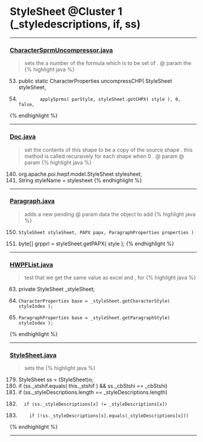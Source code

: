 # StyleSheet @Cluster 1 (_styledescriptions, if, ss)

***

### [CharacterSprmUncompressor.java](https://searchcode.com/codesearch/view/97384370/)
> sets the a number of the formula which is to be set of . @ param the 
{% highlight java %}
53. public static CharacterProperties uncompressCHP( StyleSheet styleSheet,
76.             applySprms( parStyle, styleSheet.getCHPX( style ), 0, false,
{% endhighlight %}

***

### [Doc.java](https://searchcode.com/codesearch/view/17642935/)
> set the contents of this shape to be a copy of the source shape . this method is called recursively for each shape when 0 . @ param @ param 
{% highlight java %}
140. org.apache.poi.hwpf.model.StyleSheet stylesheet,
148. String styleName = stylesheet
{% endhighlight %}

***

### [Paragraph.java](https://searchcode.com/codesearch/view/97384407/)
> adds a new pending @ param data the object to add 
{% highlight java %}
150.     StyleSheet styleSheet, PAPX papx, ParagraphProperties properties )
156. byte[] grpprl = styleSheet.getPAPX( style );
{% endhighlight %}

***

### [HWPFList.java](https://searchcode.com/codesearch/view/97384433/)
> test that we get the same value as excel and , for 
{% highlight java %}
63. private StyleSheet _styleSheet;
219.     CharacterProperties base = _styleSheet.getCharacterStyle( styleIndex );
238.     ParagraphProperties base = _styleSheet.getParagraphStyle( styleIndex );
{% endhighlight %}

***

### [StyleSheet.java](https://searchcode.com/codesearch/view/97384100/)
> sets the 
{% highlight java %}
179. StyleSheet ss = (StyleSheet)o;
181. if (ss._stshif.equals( this._stshif ) && ss._cbStshi == _cbStshi)
183.   if (ss._styleDescriptions.length == _styleDescriptions.length)
188.       if (ss._styleDescriptions[x] != _styleDescriptions[x])
191.         if (!ss._styleDescriptions[x].equals(_styleDescriptions[x]))
{% endhighlight %}

***

